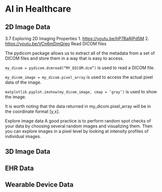# AI in Healthcare 

## 2D Image Data


3.7 Exploring 2D Imaging Properties 
      1. https://youtu.be/hP7BaRiPd5M
      2. https://youtu.be/VCn6mDmQreo
      Read DICOM files
      

The pydicom package allows us to extract all of the metadata from a set of DICOM files and store them in a way that is easy to access.

`my_dicom = pydicom.dcmread(“MY_DICOM.dcm”)` is used to read a DICOM file.

`my_dicom_image = my_dicom.pixel_array` is used to access the actual pixel data of the image.

`matplotlib.pyplot.imshow(my_dicom_image, cmap = ‘gray’)` is used to show the image.

It is worth noting that the data returned in my_dicom.pixel_array will be in the coordinate format [y,x].

Explore image data
A good practice is to perform random spot checks of your data by choosing several random images and visualizing them. Then you can explore images in a pixel level by looking at intensity profiles of individual images.



## 3D Image Data 

## EHR Data 


## Wearable Device Data


